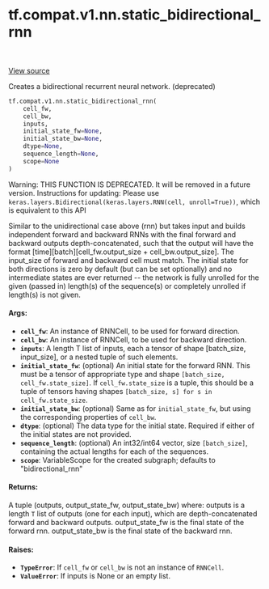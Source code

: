 <div itemscope itemtype="http://developers.google.com/ReferenceObject">
<meta itemprop="name" content="tf.compat.v1.nn.static_bidirectional_rnn" />
<meta itemprop="path" content="Stable" />
</div>

# tf.compat.v1.nn.static_bidirectional_rnn

<!-- Insert buttons and diff -->

<table class="tfo-notebook-buttons tfo-api" align="left">
</table>

<a target="_blank" href="/code/stable/tensorflow/python/ops/rnn.py">View source</a>



Creates a bidirectional recurrent neural network. (deprecated)

``` python
tf.compat.v1.nn.static_bidirectional_rnn(
    cell_fw,
    cell_bw,
    inputs,
    initial_state_fw=None,
    initial_state_bw=None,
    dtype=None,
    sequence_length=None,
    scope=None
)
```



<!-- Placeholder for "Used in" -->

Warning: THIS FUNCTION IS DEPRECATED. It will be removed in a future version.
Instructions for updating:
Please use `keras.layers.Bidirectional(keras.layers.RNN(cell, unroll=True))`, which is equivalent to this API

Similar to the unidirectional case above (rnn) but takes input and builds
independent forward and backward RNNs with the final forward and backward
outputs depth-concatenated, such that the output will have the format
[time][batch][cell_fw.output_size + cell_bw.output_size]. The input_size of
forward and backward cell must match. The initial state for both directions
is zero by default (but can be set optionally) and no intermediate states are
ever returned -- the network is fully unrolled for the given (passed in)
length(s) of the sequence(s) or completely unrolled if length(s) is not given.

#### Args:


* <b>`cell_fw`</b>: An instance of RNNCell, to be used for forward direction.
* <b>`cell_bw`</b>: An instance of RNNCell, to be used for backward direction.
* <b>`inputs`</b>: A length T list of inputs, each a tensor of shape [batch_size,
  input_size], or a nested tuple of such elements.
* <b>`initial_state_fw`</b>: (optional) An initial state for the forward RNN. This must
  be a tensor of appropriate type and shape `[batch_size,
  cell_fw.state_size]`. If `cell_fw.state_size` is a tuple, this should be a
  tuple of tensors having shapes `[batch_size, s] for s in
  cell_fw.state_size`.
* <b>`initial_state_bw`</b>: (optional) Same as for `initial_state_fw`, but using the
  corresponding properties of `cell_bw`.
* <b>`dtype`</b>: (optional) The data type for the initial state.  Required if either
  of the initial states are not provided.
* <b>`sequence_length`</b>: (optional) An int32/int64 vector, size `[batch_size]`,
  containing the actual lengths for each of the sequences.
* <b>`scope`</b>: VariableScope for the created subgraph; defaults to
  "bidirectional_rnn"


#### Returns:

A tuple (outputs, output_state_fw, output_state_bw) where:
  outputs is a length `T` list of outputs (one for each input), which
    are depth-concatenated forward and backward outputs.
  output_state_fw is the final state of the forward rnn.
  output_state_bw is the final state of the backward rnn.



#### Raises:


* <b>`TypeError`</b>: If `cell_fw` or `cell_bw` is not an instance of `RNNCell`.
* <b>`ValueError`</b>: If inputs is None or an empty list.

